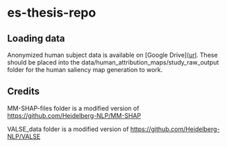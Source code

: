 # es-thesis-repo

## Loading data

Anonymized human subject data is available on [Google Drive]([url](https://drive.google.com/drive/folders/1FY8oO7P_BEuL8dkFaGep8dHq3yi3KgZi?usp=sharing). These should be placed into the data/human_attribution_maps/study_raw_output folder for the human saliency map generation to work.

## Credits
MM-SHAP-files folder is a modified version of https://github.com/Heidelberg-NLP/MM-SHAP

VALSE_data folder is a modified version of https://github.com/Heidelberg-NLP/VALSE
